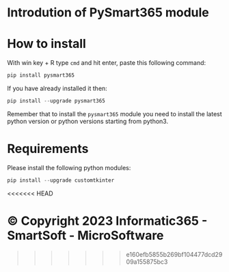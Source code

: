 # Introdution of PySmart365 module
# How to install
With win key + R type `cmd` and hit enter, paste this following command:
``` Python
pip install pysmart365

```
If you have already installed it then:
``` Python
pip install --upgrade pysmart365

```
Remember that to install the `pysmart365` module you need to install the latest python version or python versions starting from python3.
# Requirements
Please install the following python modules:
``` Python
pip install --upgrade customtkinter

```
<<<<<<< HEAD

© Copyright 2023 Informatic365 - SmartSoft - MicroSoftware
=======
>>>>>>> e160efb5855b269bf104477dcd2909a155875bc3
